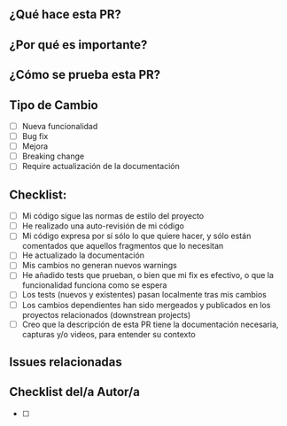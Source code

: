 <!-- IMPORTANTE: Lee estos comentarios sobre cómo crear PR que enamoren -->

<!-- Nombra (o renombra) la rama con el siguiente esquema: <GIID>-<feature-name> o <GIID>-<bug-fix> -->
<!-- GIID: Github Issue ID-->
<!-- Ejemplo: 01-add-github-template -->

<!-- Deberías escribir el nombre de la funcionalidad o bug fix en el título de la PR, prefijando el (#GIID) con el ID de la issue relacionada -->

<!-- Cuando hagas un commit, haz commits pequeños, pensando en la funcionalidad conseguida, utilizando verbos -->
<!-- Ejemplo: "Configure Travis CI integration" -->

## ¿Qué hace esta PR?
<!-- Describe brevemente qué se ha implementado en esta PR -->

## ¿Por qué es importante?
<!-- Proporciona contexto sobre por qué son necesarios estos cambios -->

## ¿Cómo se prueba esta PR?
<!-- Proporciona contexto sobre cómo probar esta PR: casos de uso, rangos de valores, etc -->

## Tipo de Cambio
<!-- Por favor elimina las opciones que no sean relavantes en esta PR -->

- [ ] Nueva funcionalidad
- [ ] Bug fix
- [ ] Mejora
- [ ] Breaking change
- [ ] Require actualización de la documentación

## Checklist:
<!-- Marca aquellos elementos satisfechos por esta PR, y deja sin marcar aquéllos no satisfechos -->

- [ ] Mi código sigue las normas de estilo del proyecto
- [ ] He realizado una auto-revisión de mi código
- [ ] Mi código expresa por sí sólo lo que quiere hacer, y sólo están comentados que aquellos fragmentos que lo necesitan
- [ ] He actualizado la documentación
- [ ] Mis cambios no generan nuevos warnings
- [ ] He añadido tests que prueban, o bien que mi fix es efectivo, o que la funcionalidad funciona como se espera
- [ ] Los tests (nuevos y existentes) pasan localmente tras mis cambios
- [ ] Los cambios dependientes han sido mergeados y publicados en los proyectos relacionados (downstrean projects)
- [ ] Creo que la descripción de esta PR tiene la documentación necesaria, capturas y/o videos, para entender su contexto

## Issues relacionadas

<!-- Enlaza las issues relacionadas aquí abajo. Inserta un enlace a la issue o escribe las palabras "Closes X" si mergeando esta PR debería cerrar automáticamente una issue. -->

## Checklist del/a Autor/a

<!-- Añade una lista de cosas que sea necesarias para ser revisadas para que esta PR sea aprobada -->

- [ ]

<!-- No olvides poner a alguien del GDG Toledo como revisor -->
